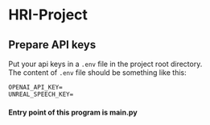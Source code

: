 # HRI-Project

## Prepare API keys
Put your api keys in a `.env` file in the project root directory. \
The content of `.env` file should be something like this:
```
OPENAI_API_KEY=
UNREAL_SPEECH_KEY=
```

#### Entry point of this program is main.py
